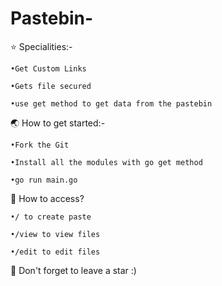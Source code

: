 # Pastebin-

⭐ Specialities:-

    •Get Custom Links

    •Gets file secured

    •use get method to get data from the pastebin

🌏 How to get started:-

    •Fork the Git

    •Install all the modules with go get method

    •go run main.go

🔐 How to access?

    •/ to create paste

    •/view to view files

    •/edit to edit files

👏 Don't forget to leave a star :)
